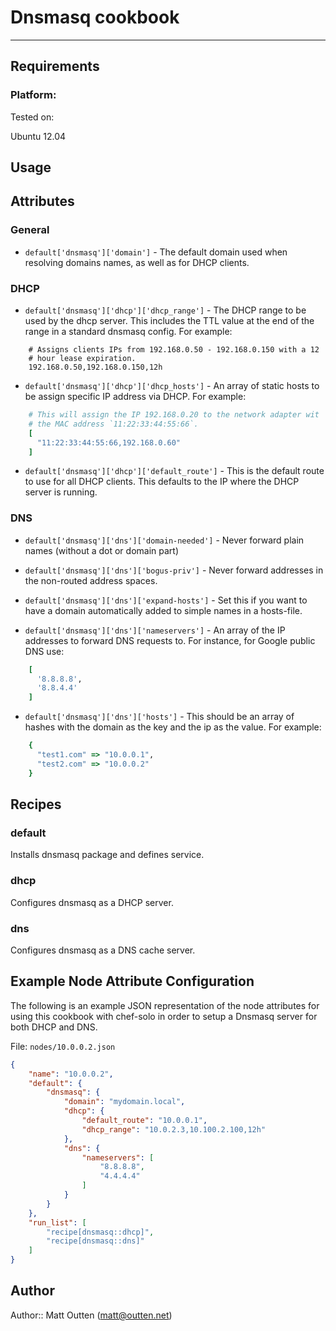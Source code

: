 # Dnsmasq cookbook
---

## Requirements

### Platform:

Tested on:

Ubuntu 12.04

## Usage

## Attributes

### General

* `default['dnsmasq']['domain']` - The default domain used when
  resolving domains names, as well as for DHCP clients.

### DHCP

* `default['dnsmasq']['dhcp']['dhcp_range']` - The DHCP range to be used
  by the dhcp server. This includes the TTL value at the end of the
  range in a standard dnsmasq config.  For example:

```
    # Assigns clients IPs from 192.168.0.50 - 192.168.0.150 with a 12
    # hour lease expiration.
    192.168.0.50,192.168.0.150,12h
```

* `default['dnsmasq']['dhcp']['dhcp_hosts']` - An array of static hosts
  to be assign specific IP address via DHCP. For example:

```ruby
    # This will assign the IP 192.168.0.20 to the network adapter wit
    # the MAC address `11:22:33:44:55:66`.
    [
      "11:22:33:44:55:66,192.168.0.60"
    ]
```

* `default['dnsmasq']['dhcp']['default_route']` - This is the default
  route to use for all DHCP clients. This defaults to the IP where the
  DHCP server is running.

### DNS

* `default['dnsmasq']['dns']['domain-needed']` - Never forward plain 
  names (without a dot or domain part)

* `default['dnsmasq']['dns']['bogus-priv']` - Never forward addresses
  in the non-routed address spaces.

* `default['dnsmasq']['dns']['expand-hosts']` - Set this if you want to have a domain
  automatically added to simple names in a hosts-file.

* `default['dnsmasq']['dns']['nameservers']` - An array of the IP 
  addresses to forward DNS requests to. For instance, for Google 
  public DNS use:

```ruby
    [
      '8.8.8.8',
      '8.8.4.4'
    ]
```

* `default['dnsmasq']['dns']['hosts']` - This should be an array of 
  hashes with the domain as the key and the ip as the value. For 
  example:

```ruby
    {
      "test1.com" => "10.0.0.1",
      "test2.com" => "10.0.0.2"
    }
```
## Recipes

### default

Installs dnsmasq package and defines service.

### dhcp

Configures dnsmasq as a DHCP server.

### dns

Configures dnsmasq as a DNS cache server.

## Example Node Attribute Configuration

The following is an example JSON representation of the node attributes
for using this cookbook with chef-solo in order to setup a Dnsmasq server
for both DHCP and DNS.

File: `nodes/10.0.0.2.json`

```json
{
	"name": "10.0.0.2",
	"default": {
		"dnsmasq": {
			"domain": "mydomain.local",
			"dhcp": {
				"default_route": "10.0.0.1",
				"dhcp_range": "10.0.2.3,10.100.2.100,12h"
			},
			"dns": {
				"nameservers": [
					"8.8.8.8",
					"4.4.4.4"
				]
			}
		}
	},
	"run_list": [
		"recipe[dnsmasq::dhcp]",
		"recipe[dnsmasq::dns]"
	]
}
```

## Author

Author:: Matt Outten (matt@outten.net)
